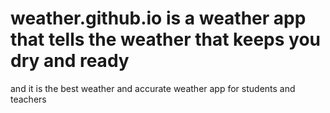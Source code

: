 # weather.github.io is a weather app that tells the weather that keeps you dry and ready
and it is the best weather and accurate weather app for students
and teachers

